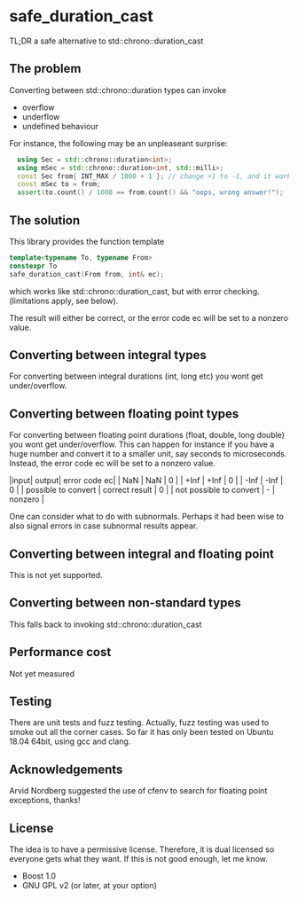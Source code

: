 # safe_duration_cast
TL;DR
a safe alternative to  std::chrono::duration_cast
## The problem
Converting between std::chrono::duration types can invoke

 - overflow
 - underflow
 - undefined behaviour

For instance, the following may be an unpleaseant surprise:
```cpp
  using Sec = std::chrono::duration<int>;
  using mSec = std::chrono::duration<int, std::milli>;
  const Sec from{ INT_MAX / 1000 + 1 }; // change +1 to -1, and it works
  const mSec to = from;
  assert(to.count() / 1000 == from.count() && "oops, wrong answer!");
```

## The solution
This library provides the function template
```cpp
template<typename To, typename From>
constexpr To
safe_duration_cast(From from, int& ec);
```
which works like std::chrono::duration_cast, but with error checking. (limitations apply, see below).

The result will either be correct, or the error code ec will be set to a nonzero value.

## Converting between integral types
For converting between integral durations (int, long etc) you wont get under/overflow.
## Converting between floating point types
For converting between floating point durations (float, double, long double) you wont get under/overflow. This can happen for instance if you have a huge number and convert it to a smaller unit, say seconds to microseconds.
Instead, the error code ec will be set to a nonzero value.

|input| output| error code ec|
| NaN |  NaN | 0 |
| +Inf | +Inf | 0 |
| -Inf | -Inf | 0 |
| possible to convert | correct result | 0 |
| not possible to convert | - | nonzero |

One can consider what to do with subnormals. Perhaps it had been wise to also signal errors in case subnormal results appear.

## Converting between integral and floating point
This is not yet supported.

## Converting between non-standard types
This falls back to invoking std::chrono::duration_cast

## Performance cost
Not yet measured

## Testing
There are unit tests and fuzz testing. Actually, fuzz testing was used to smoke out all the corner cases. So far it has only been tested on Ubuntu 18.04 64bit, using gcc and clang.

## Acknowledgements
Arvid Nordberg suggested the use of cfenv to search for floating point exceptions, thanks!

## License
The idea is to have a permissive license. Therefore, it is dual licensed so everyone gets what they want. If this is not good enough, let me know.

 - Boost 1.0
 - GNU GPL v2 (or later, at your option)
